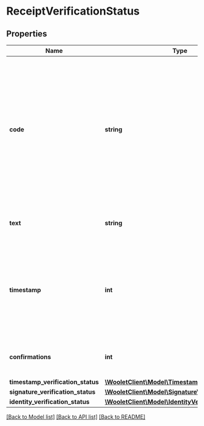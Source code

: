 # ReceiptVerificationStatus

## Properties
Name | Type | Description | Notes
------------ | ------------- | ------------- | -------------
**code** | **string** | Proof receipt verification status code:&lt;br&gt; - VERIFIED: success: the proof receipt is verified: both the proof of timestamp AND the proof of signature (if applicable) are valid&lt;br&gt; - INVALID_SIGNATURE: error: the proof of signature is invalid&lt;br&gt; - any other verification status code: the proof of timestamp is not ready or invalid | [optional] 
**text** | **string** | Proof receipt verification status text giving more insight about verification errors. | [optional] 
**timestamp** | **int** | Proven timestamp of the data (for a data anchor) or of the signature (for a signature anchor).&lt;br&gt; This is actually the time of the Bitcoin block into which the anchoring process occurred (in milliseconds since Unix epoch). | [optional] 
**confirmations** | **int** | Number of confirmations of the Bitcoin block into which the anchoring process occurred. | [optional] 
**timestamp_verification_status** | [**\WooletClient\Model\TimestampVerificationStatus**](TimestampVerificationStatus.md) |  | [optional] 
**signature_verification_status** | [**\WooletClient\Model\SignatureVerificationStatus**](SignatureVerificationStatus.md) |  | [optional] 
**identity_verification_status** | [**\WooletClient\Model\IdentityVerificationStatus**](IdentityVerificationStatus.md) |  | [optional] 

[[Back to Model list]](../../README.md#documentation-for-models) [[Back to API list]](../../README.md#documentation-for-api-endpoints) [[Back to README]](../../README.md)

